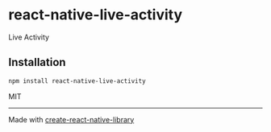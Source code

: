 # react-native-live-activity
Live Activity
## Installation

```sh
npm install react-native-live-activity
```


MIT

---

Made with [create-react-native-library](https://github.com/callstack/react-native-builder-bob)
